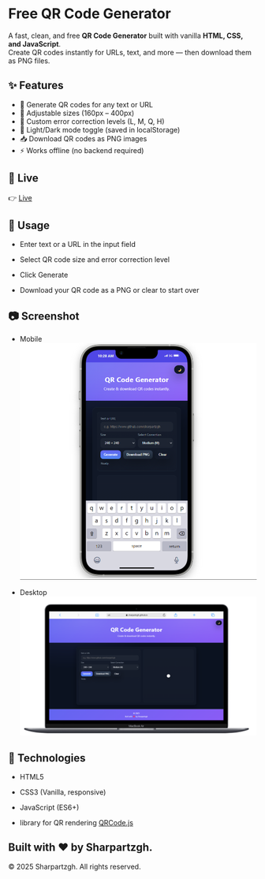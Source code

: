 # Free QR Code Generator

A fast, clean, and free **QR Code Generator** built with vanilla **HTML, CSS, and JavaScript**.  
Create QR codes instantly for URLs, text, and more — then download them as PNG files.

## ✨ Features
- 🔗 Generate QR codes for any text or URL  
- 📏 Adjustable sizes (160px – 400px)  
- 🎯 Custom error correction levels (L, M, Q, H)  
- 🌙 Light/Dark mode toggle (saved in localStorage)  
- 📥 Download QR codes as PNG images  
- ⚡ Works offline (no backend required)

## 🚀 Live
👉 [Live](https://sharpartzgh.github.io/Qrcode-Generator/)  

## 📖 Usage

- Enter text or a URL in the input field

- Select QR code size and error correction level

- Click Generate

- Download your QR code as a PNG or clear to start over

## 📷 Screenshot

- Mobile
![QR Code Generator Screenshot](screenshot-mobile.png)

- Desktop
![QR Code Generator Screenshot](screenshot-desktop.png)

## 🔧 Technologies

- HTML5

- CSS3 (Vanilla, responsive)

- JavaScript (ES6+)

-  library for QR rendering [QRCode.js](https://github.com/davidshimjs/qrcodejs)



## Built with ❤️ by Sharpartzgh.

© 2025 Sharpartzgh. All rights reserved.

